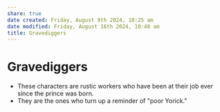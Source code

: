 ```yaml
---
share: true
date created: Friday, August 9th 2024, 10:25 am
date modified: Friday, August 16th 2024, 10:48 am
title: Gravediggers
---
```


# Gravediggers

- These characters are rustic workers who have been at their job ever since the prince was born.
- They are the ones who turn up a reminder of "poor Yorick."